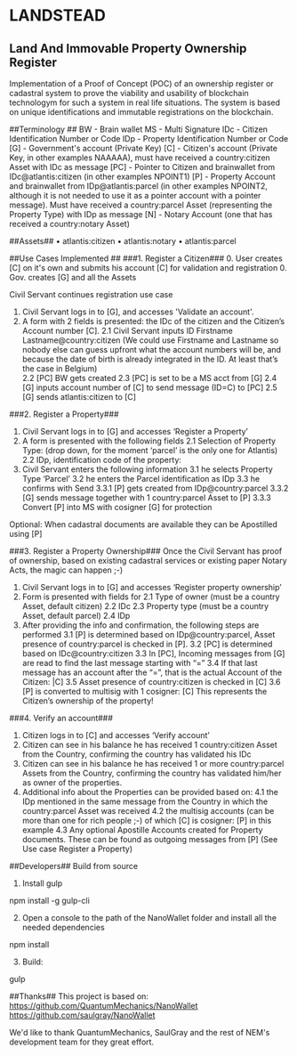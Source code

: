 # LANDSTEAD #
## Land And Immovable Property Ownership Register ##
Implementation of a Proof of Concept (POC) of an ownership register or cadastral system to prove the viability and usability of blockchain technologym for such a system in real life situations. The system is based on unique identifications and immutable registrations on the blockchain.

##Terminology ##
BW - Brain wallet
MS - Multi Signature
IDc - Citizen Identification Number or Code
IDp - Property Identification Number or Code
[G] - Government's account (Private Key)
[C] - Citizen's account (Private Key, in other examples NAAAAA), must have received a country:citizen Asset with IDc as message
[PC] - Pointer to Citizen and brainwallet from IDc@atlantis:citizen (in other examples NPOINT1)
[P] - Property Account and brainwallet from IDp@atlantis:parcel (in other examples NPOINT2, although it is not needed to use it as a pointer account with a pointer message). Must have received a country:parcel Asset (representing the Property Type) with IDp as message 
[N] - Notary Account (one that has received a country:notary Asset)

##Assets##
•  atlantis:citizen 
•  atlantis:notary
•  atlantis:parcel

##Use Cases Implemented ##
###1. Register a Citizen###
0. User creates [C] on it's own and submits his account [C] for validation and registration 
0. Gov. creates [G] and all the Assets

Civil Servant continues registration use case
1. Civil Servant logs in to [G], and accesses 'Validate an account'.
2. A form with 2 fields is presented: the IDc of the citizen and the Citizen’s Account number [C].
    2.1  Civil Servant inputs ID Firstname Lastname@country:citizen (We could use Firstname and Lastname so nobody else can guess upfront what the account numbers will be, and because the date of birth is already integrated in the ID. At least that’s the case in Belgium)  
    2.2 [PC] BW gets created
    2.3 [PC] is set to be a MS acct from [G] 
    2.4 [G] inputs account number of [C] to send message (ID=C) to [PC]
    2.5 [G] sends atlantis:citizen to [C]
    
###2. Register a Property###
1. Civil Servant logs in to [G] and accesses ‘Register a Property’
2. A form is presented with the following fields
  2.1 Selection of Property Type: (drop down, for the moment ‘parcel’ is the only one for Atlantis) 
  2.2 IDp, identification code of the property: 
3. Civil Servant enters the following information
  3.1 he selects Property Type ‘Parcel’
  3.2 he enters the Parcel identification as IDp
  3.3 he confirms with Send
    3.3.1 [P] gets created from IDp@country:parcel
    3.3.2 [G] sends message <IDp> together with 1 country:parcel Asset to [P]
    3.3.3 Convert [P] into MS with cosigner [G] for protection
    
Optional: When cadastral documents are available they can be Apostilled using [P] 

###3. Register a Property Ownership###
Once the Civil Servant has proof of ownership, based on existing cadastral services or existing paper Notary Acts, the magic can happen ;-)
1. Civil Servant logs in to [G] and accesses ‘Register property ownership’ 
2. Form is presented with fields for 
  2.1 Type of owner (must be a country Asset, default citizen) 
  2.2 IDc
  2.3 Property type (must be a country Asset, default parcel)
  2.4 IDp
3. After providing the info and confirmation, the following steps are performed
  3.1 [P] is determined based on IDp@country:parcel, Asset presence of country:parcel is checked in [P]. 
  3.2 [PC] is determined based on IDc@country:citizen
  3.3 In [PC], Incoming messages from [G] are read to find the last message starting with “<IDc>=” 
  3.4 If that last message has an account after the “=”, that is the actual Account of the Citizen: |C]
  3.5 Asset presence of country:citizen is checked in [C]
  3.6 [P] is converted to multisig with 1 cosigner: [C]
  This represents the Citizen’s ownership of the property! 

###4. Verify an account###
1. Citizen logs in to [C] and accesses ‘Verify account’
2. Citizen can see in his balance he has received 1 country:citizen Asset from the Country, confirming the country has validated his IDc
3. Citizen can see in his balance he has received 1 or more country:parcel Assets from the Country, confirming the country has validated him/her as owner of the properties.
4. Additional info about the Properties can be provided based on:
  4.1 the IDp mentioned in the same message from the Country in which the country:parcel Asset was received
  4.2 the multisig accounts (can be more than one for rich people ;-) of which [C] is cosigner: [P] in this example
  4.3 Any optional Apostille Accounts created for Property documents. These can be found as outgoing messages from [P] (See Use case Register a Property)


##Developers##
Build from source

1) Install gulp

npm install -g gulp-cli

2) Open a console to the path of the NanoWallet folder and install all the needed dependencies

npm install

3) Build:

gulp

##Thanks##
This project is based on:
https://github.com/QuantumMechanics/NanoWallet
https://github.com/saulgray/NanoWallet

We'd like to thank QuantumMechanics, SaulGray and the rest of NEM's development team for they great effort.
